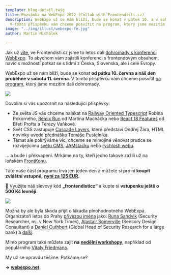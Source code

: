 ```yaml
---
template: blog-detail.twig
title: Pozvánka na WebExpo 2022 (Collab with Frontendisti.cz)
description: WebExpo už se nám blíží, bude se konat v pátek 10. a v sobotu 11. Června.
  V tomto příspěvku vám chceme posvítit na program, který jsme mezitím dali dohromady.
image: "../img/illust/webexpo-fe.jpg"
author: Martin Michálek

---
```

Jak už [víte](https://frontendisti.cz/blog/konference-bude.webexpo-a-frontendisti.cz-to-dali-dohromady.html), ve Frontendisti.cz jsme to letos dali [dohromady s konferencí WebExpo](https://frontendisti.cz/blog/konference-bude.webexpo-a-frontendisti.cz-to-dali-dohromady.html). To abychom vám zajistili konferenci s frontendovým obsahem, navíc s možností potkat se s lidmi z Česka, Slovenska, ale i celé Evropy.

WebExpo už se nám blíží, bude se konat **od pátku 10. června a náš den proběhne v sobotu 11. června**. V tomto příspěvku vám chceme posvítit [na program](https://www.webexpo.net/prague2022/program?id=6&track=26), který jsme mezitím dali dohromady.

![](../img/illust/webexpo-fe.jpg)

Dovolím si vás upozornit na následující příspěvky:

* Ze světa JS vás chceme nalákat na [Railway Oriented Typescript](https://www.webexpo.net/prague2022/talk/railway-oriented-typescript) Robina Pokorného, [Remix Run](https://www.webexpo.net/prague2022/talk/remix-run-new-kid-on-the-block-and-is-it-a-competition-for-next-js-and-gatsby) od Martina Macháčka nebo [React 18 Features](https://www.webexpo.net/prague2022/talk/vankova-proft-tba) od Břeti Profta a Terezy Vaňkové.
* Svět CSS zastupuje [Cascade Layers](https://www.webexpo.net/prague2022/talk/css-cascade-layers), které představí Ondřej Žára, HTML novinky uvede [přednáška Tomáše Pustelníka](https://www.webexpo.net/prague2022/talk/html-can-do-that).
* Témat ale pokrýváme víc, chceme se mimojiné věnovat prudce se rozvíjejícímu [světu CMS](https://www.webexpo.net/prague2022/talk/jan-sladek), [JAMstacku](https://www.webexpo.net/prague2022/talk/how-not-to-fail-when-choosing-a-modern-jamstack-framework) nebo [rychlosti webu](https://www.webexpo.net/prague2022/talk/optimising-core-web-vitals-with-web-fonts).

… a bude i překvapení. Mrkáme na ty, kteří jedno takové zažili už na loňském [FrontKonu](https://frontendisti.cz/konference).

Tato naše část programu trvá jen jeden den a můžete si pro ní **koupit zvláštní vstupné,** [**nyní za 125 EUR**](https://www.webexpo.net/prague2022#tickets)**.**

🤑 Využijte náš slevový kód **„frontendisticz“** a kupte si **vstupenku ještě o 500 Kč levněji**.

![](../img/illust/webexpo-of.jpeg)

Možná by ale byla škoda přijít o lákadla plnohodnotného WebExpa. Organizátoři letos do Prahy [přivezou jména](https://www.webexpo.net/prague2022/speakers) jako: [Runa Sandvik](https://www.webexpo.net/prague2022/talk/designing-technology-that-enables-free-speech) (Security Researcher, mj. v New York Times), [Alastair Somerville](https://www.webexpo.net/prague2022/talk/successful-journeys-using-human-centred-design-for-better-wayfinding) (Sensory Design Consultant) a [Daniel Cuthbert](https://www.webexpo.net/prague2022/talk/git-push-git-impact) (Global Head of Security Research for a large bank) a [další](https://www.webexpo.net/prague2022/speakers).

Mimo program také můžete zajít **na** [**nedělní workshopy**](https://www.webexpo.net/prague2022/workshops), například od populárního [Vitaly Friedmana](https://www.webexpo.net/prague2022/talk/new-adventures-in-front-end-2022).

My už se opravdu těšíme. Potkáme se?

**→** [**webexpo.net**](https://www.webexpo.net/prague2022/)